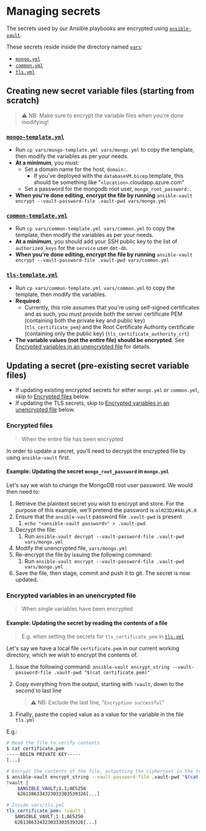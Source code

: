 # Managing secrets
The secrets used by our Ansible playbooks are encrypted using [`ansible-vault`](https://docs.ansible.com/ansible/latest/cli/ansible-vault.html).

These secrets reside inside the directory named [`vars`](../vars):
- [`mongo.yml`](../vars/mongo.yml)
- [`common.yml`](../vars/common.yml)
- [`tls.yml`](../vars/tls.yml)

## Creating new secret variable files (starting from scratch)
>⚠️ NB: Make sure to encrypt the variable files when you're done modifying!

### [`mongo-template.yml`](../vars/mongo-template.yml)
- Run `cp vars/mongo-template.yml vars/mongo.yml` to copy the template, then modify the variables as per your needs.
- **At a minimum**, you must:
  - Set a domain name for the host, `domain:`.
    - If you've deployed with the `databaseVM.bicep` template, this should be something like "`<location>`.cloudapp.azure.com"
  - Set a password for the mongodb root user, `mongo_root_password:`.
- **When you're done editing, encrypt the file by running** `ansible-vault encrypt --vault-password-file .vault-pwd vars/mongo.yml`

### [`common-template.yml`](../vars/common-template.yml)
- Run `cp vars/common-template.yml vars/common.yml` to copy the template, then modify the variables as per your needs.
- **At a minimum**, you should add your SSH public key to the list of `authorized_keys` for the `service` user `dmt-db`.
- **When you're done editing, encrypt the file by running** `ansible-vault encrypt --vault-password-file .vault-pwd vars/common.yml`

### [`tls-template.yml`](../vars/tls-template.yml)
- Run `cp vars/common-template.yml vars/common.yml` to copy the template, then modify the variables.
- **Required:**
  - Currently, this role assumes that you're using self-signed certificates and as such, you must provide both the server certificate PEM (containing both the private key and public key) (`tls_certificate_pem`) and the Root Certificate Authority certificate (containing only the public key) (`tls_certificate_authority_crt`)
- **The variable values (not the entire file) should be encrypted**. See [Encrypted variables in an unencrypted file](#encrypted-variables-in-an-unencrypted-file) for details.

## Updating a secret (pre-existing secret variable files)
- If updating existing encrypted secrets for either `mongo.yml` or `common.yml`, skip to [Encrypted files](#encrypted-files) below.
- If updating the TLS secrets, skip to [Encrypted variables in an unencrypted file](#encrypted-variables-in-an-unencrypted-file) below.

### Encrypted files
> When the entire file has been encrypted

In order to update a secret, you'll need to decrypt the encrypted file by using `ansible-vault` first.

#### Example: Updating the secret `mongo_root_password` in `mongo.yml`
Let's say we wish to change the MongoDB root user password. We would then need to:
1. Retrieve the plaintext secret you wish to encrypt and store. For the purpose of this example, we'll pretend the password is `al023Dz#44LyK.0`
2. Ensure that the `ansible-vault` password file `.vault-pwd` is present
   1. `echo "<ansible-vault password>" > .vault-pwd`
3. Decrypt the file:
   1. Run `ansible-vault decrypt --vault-password-file .vault-pwd vars/mongo.yml`
4. Modify the unencrypted file, `vars/mongo.yml`
5. Re-encrypt the file by issuing the following command:
   1. Run `ansible-vault encrypt --vault-password-file .vault-pwd vars/mongo.yml`
6. Save the file, then stage, commit and push it to git. The secret is now updated.

### Encrypted variables in an unencrypted file
> When single variables have been encrypted

#### Example: Updating the secret by reading the contents of a file
>E.g. when setting the secrets for `tls_certificate_pem` in [`tls.yml`](../vars/tls.yml)

Let's say we have a local file `certificate.pem` in our current working directory, which we wish to encrypt the contents of.

1. Issue the following command:
`ansible-vault encrypt_string --vault-password-file .vault-pwd "$(cat certificate.pem)"`

2. Copy everything from the output, starting with `!vault`, down to the second to last line
   >⚠️ NB: Exclude the last line, "`Encryption successful`"
3. Finally, paste the copied value as a value for the variable in the file `tls.yml`

E.g.: 
```bash
# Read the file to verify contents
$ cat certificate.pem
-----BEGIN PRIVATE KEY-----
[...]

# Encrypt the contents of the file, outputting the ciphertext in the terminal
$ ansible-vault encrypt_string --vault-password-file .vault-pwd "$(cat certificate.pem)"
!vault |
    $ANSIBLE_VAULT;1.1;AES256
    6261386334323033303539326[...]
```
```yml
# Inside vars/tls.yml
tls_certificate_pem: !vault |
   $ANSIBLE_VAULT;1.1;AES256
   6261386334323033303539326[...]
```
